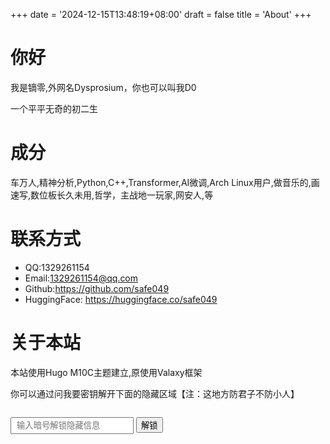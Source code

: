 +++
date = '2024-12-15T13:48:19+08:00'
draft = false
title = 'About'
+++
# 你好
我是镝零,外网名Dysprosium，你也可以叫我D0

一个平平无奇的初二生

# 成分
车万人,精神分析,Python,C++,Transformer,AI微调,Arch Linux用户,做音乐的,画速写,数位板长久未用,哲学，主战地一玩家,网安人,等

# 联系方式
- QQ:1329261154
- Email:1329261154@qq.com
- Github:https://github.com/safe049
- HuggingFace: https://huggingface.co/safe049

# 关于本站
本站使用Hugo M10C主题建立,原使用Valaxy框架

你可以通过问我要密钥解开下面的隐藏区域【注：这地方防君子不防小人】



<!-- ===== 动态解锁开始 ===== -->
<div id="hidden" style="display:none;"></div>

<div id="locker" style="margin-top:2em;">
  <label>
    <input id="secretInput" type="password" placeholder="输入暗号解锁隐藏信息" style="padding:4px 8px;">
    <button onclick="unlock()">解锁</button>
  </label>
  <p id="wrongHint" style="color:#d33;display:none;">暗号不对哦 (´・ω・`)</p>
</div>

<script type="module">
const HASH = '07e5e510820038bfc8e131fb9680f9254671802f827d2c50fcd80cb9bbf99c39';
const SECRET_URL = '/private/about-secret.md';

async function sha256(str) {
  const buf = new TextEncoder().encode(str);
  const hash = await crypto.subtle.digest('SHA-256', buf);
  return Array.from(new Uint8Array(hash))
              .map(b => b.toString(16).padStart(2, '0'))
              .join('');
}

window.unlock = async function () {
  const val = document.getElementById('secretInput').value;
  if (await sha256(val) !== HASH) {
    document.getElementById('wrongHint').style.display = 'inline';
    return;
  }
  // 拉取隐藏 Markdown → 转成 HTML → 填进去
  const resp = await fetch(SECRET_URL);
  const mdText = await resp.text();
  // 这里用最简 Markdown 解析器 marked（2.5 kB gzip）
  const { marked } = await import('https://cdn.jsdelivr.net/npm/marked/lib/marked.esm.js');
  document.getElementById('hidden').innerHTML = marked.parse(mdText);
  document.getElementById('hidden').style.display = 'block';
  document.getElementById('locker').style.display = 'none';
};
</script>
<!-- ===== 动态解锁结束 ===== -->